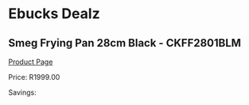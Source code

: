 
# Ebucks Dealz
## Smeg Frying Pan 28cm Black - CKFF2801BLM
[Product Page](https://www.ebucks.com/web/shop/productSelected.do?prodId=1170684739&catId=704983235)

Price: R1999.00

Savings: 


	